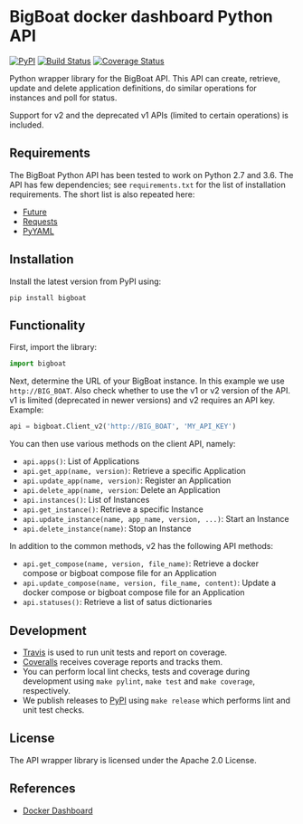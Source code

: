 # BigBoat docker dashboard Python API

[![PyPI](https://img.shields.io/pypi/v/bigboat.svg)](https://pypi.python.org/pypi/bigboat)
[![Build 
Status](https://travis-ci.org/ICTU/bigboat-python-api.svg?branch=master)](https://travis-ci.org/ICTU/bigboat-python-api)
[![Coverage 
Status](https://coveralls.io/repos/github/ICTU/bigboat-python-api/badge.svg?branch=master)](https://coveralls.io/github/ICTU/bigboat-python-api?branch=master)

Python wrapper library for the BigBoat API. This API can create, retrieve, 
update and delete application definitions, do similar operations for instances 
and poll for status.

Support for v2 and the deprecated v1 APIs (limited to certain operations) is 
included.

## Requirements

The BigBoat Python API has been tested to work on Python 2.7 and 3.6. The API 
has few dependencies; see `requirements.txt` for the list of installation 
requirements. The short list is also repeated here:

- [Future](http://python-future.org/overview.html)
- [Requests](http://docs.python-requests.org/en/master/user/install/)
- [PyYAML](http://pyyaml.org/wiki/PyYAMLDocumentation)

## Installation

Install the latest version from PyPI using:

```
pip install bigboat
```

## Functionality

First, import the library:

```python
import bigboat
```

Next, determine the URL of your BigBoat instance. In this example we use 
`http://BIG_BOAT`. Also check whether to use the v1 or v2 version of the API. 
v1 is limited (deprecated in newer versions) and v2 requires an API key. 
Example:

```python
api = bigboat.Client_v2('http://BIG_BOAT', 'MY_API_KEY')
```

You can then use various methods on the client API, namely:
- `api.apps()`: List of Applications
- `api.get_app(name, version)`: Retrieve a specific Application
- `api.update_app(name, version)`: Register an Application
- `api.delete_app(name, version`: Delete an Application
- `api.instances()`: List of Instances
- `api.get_instance()`: Retrieve a specific Instance
- `api.update_instance(name, app_name, version, ...)`: Start an Instance
- `api.delete_instance(name)`: Stop an Instance

In addition to the common methods, v2 has the following API methods:
- `api.get_compose(name, version, file_name)`: Retrieve a docker compose or 
  bigboat compose file for an Application
- `api.update_compose(name, version, file_name, content)`: Update a docker 
  compose or bigboat compose file for an Application
- `api.statuses()`: Retrieve a list of satus dictionaries

## Development

- [Travis](https://travis-ci.org/ICTU/bigboat-python-api) is used to run unit 
  tests and report on coverage.
- [Coveralls](https://coveralls.io/github/ICTU/bigboat-python-api) receives 
  coverage reports and tracks them.
- You can perform local lint checks, tests and coverage during development 
  using `make pylint`, `make test` and `make coverage`, respectively.
- We publish releases to [PyPI](https://pypi.python.org/pypi/bigboat) using 
  `make release` which performs lint and unit test checks.

## License

The API wrapper library is licensed under the Apache 2.0 License.

## References

- [Docker Dashboard](https://github.com/ICTU/docker-dashboard)
